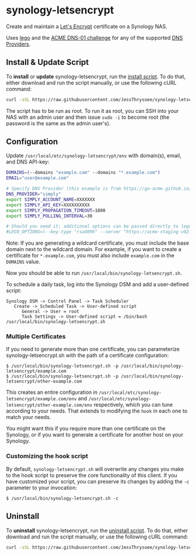 # synology-letsencrypt

Create and maintain a [Let's Encrypt](https://letsencrypt.org/) certificate on a Synology NAS.

Uses [lego](https://go-acme.github.io/lego/) and the [ACME DNS-01 challenge](https://letsencrypt.org/docs/challenge-types/#dns-01-challenge) for any of the supported [DNS Providers](https://go-acme.github.io/lego/dns/).

## Install & Update Script

To **install** or **update** synology-letsencrypt, run the [install script](install.sh). To do that, either download and run the script manually, or use the following cURL command:

```sh
curl -sSL https://raw.githubusercontent.com/JessThrysoee/synology-letsencrypt/master/install.sh | bash
```

The script has to be run as root. To run it as root, you can SSH into your NAS with an admin user and then issue `sudo -i` to become root (the password is the same as the admin user's).

## Configuration

Update `/usr/local/etc/synology-letsencrypt/env` with domain(s), email, and DNS API-key:

```sh
DOMAINS=(--domains "example.com" --domains "*.example.com")
EMAIL="user@example.com"

# Specify DNS Provider (this example is from https://go-acme.github.io/lego/dns/simply/)
DNS_PROVIDER="simply"
export SIMPLY_ACCOUNT_NAME=XXXXXXX
export SIMPLY_API_KEY=XXXXXXXXXX
export SIMPLY_PROPAGATION_TIMEOUT=1800
export SIMPLY_POLLING_INTERVAL=30

# Should you need it; additional options can be passed directly to lego
#LEGO_OPTIONS=(--key-type "rsa4096" --server "https://acme-staging-v02.api.letsencrypt.org/directory")
```

Note: If you are generating a wildcard certificate, you must include the base domain next to the wildcard domain. For example, if you want to create a certificate for `*.example.com`, you must also include `example.com` in the `DOMAINS` value.

Now you should be able to run `/usr/local/bin/synology-letsencrypt.sh`.

To schedule a daily task, log into the Synology DSM and add a user-defined script:

    Synology DSM -> Control Panel -> Task Scheduler
       Create -> Scheduled Task -> User-defined script
          General -> User = root
          Task Settings -> User-defined script = /bin/bash /usr/local/bin/synology-letsencrypt.sh

### Multiple Certificates

If you need to generate more than one certificate, you can parameterize synology-letsencrypt.sh with the path of a certificate configuration:

```shellsession
$ /usr/local/bin/synology-letsencrypt.sh -p /usr/local/bin/synology-letsencrypt/example.com
$ /usr/local/bin/synology-letsencrypt.sh -p /usr/local/bin/synology-letsencrypt/other-example.com
```

This creates an entire configuration in
`/usr/local/etc/synology-letsencrypt/example.com/env` and
`/usr/local/etc/synology-letsencrypt/other-example.com/env` respectively, which
you can tune according to your needs. That extends to modifying the `hook` in
each one to match your needs.

You might want this if you require more than one certificate on the Synology, or
if you want to generate a certificate for another host on your Synology.

### Customizing the hook script

By default, `synology-letsencrypt.sh` will overwrite any changes you make to the
hook script to preserve the core functionality of this client. If you have customized your script, you can preserve its changes by adding the `-c` parameter to your invocation:

```shellsession
$ /usr/local/bin/synology-letsencrypt.sh -c
```

## Uninstall

To **uninstall** synology-letsencrypt, run the [uninstall script](uninstall.sh). To do that, either download and run the script manually, or use the following cURL command:

```sh
curl -sSL https://raw.githubusercontent.com/JessThrysoee/synology-letsencrypt/master/uninstall.sh | bash
```

